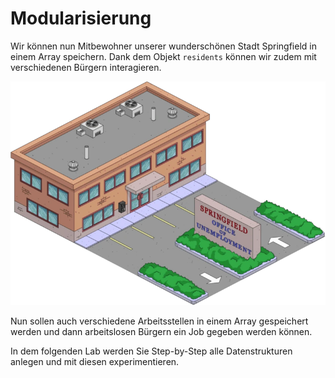 # Modularisierung

Wir können nun Mitbewohner unserer wunderschönen Stadt Springfield in einem Array speichern.
Dank dem Objekt `residents` können wir zudem mit verschiedenen Bürgern interagieren.

![img.png](img.png)

Nun sollen auch verschiedene Arbeitsstellen in einem Array gespeichert werden und dann arbeitslosen Bürgern ein Job gegeben werden können.

In dem folgenden Lab werden Sie Step-by-Step alle Datenstrukturen anlegen und mit diesen experimentieren.

